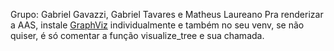 Grupo: Gabriel Gavazzi, Gabriel Tavares e Matheus Laureano
Pra renderizar a AAS, instale [GraphViz](https://graphviz.org/download/) individualmente e também no seu venv, se não quiser, é só comentar a função visualize_tree e sua chamada.
